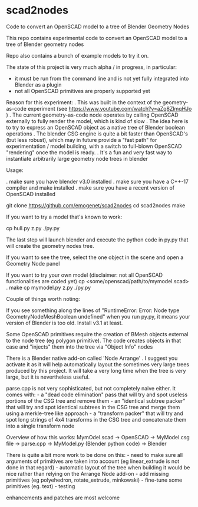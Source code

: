 # scad2nodes
Code to convert an OpenSCAD model to a tree of Blender Geometry Nodes

This repo contains experimental code to convert an OpenSCAD model to a tree of Blender geometry nodes

Repo also contains a bunch of example models to try it on.

The state of this project is very much alpha / in progress, in particular:
  - it must be run from the command line and is not yet fully integrated into Blender as a plugin
  - not all OpenSCAD primitives are properly supported yet

Reason for this experiment:
  . This was built in the context of the geometry-as-code experiment (see https://www.youtube.com/watch?v=aZq8ZlmqHJo )
  . The current geometry-as-code node operates by calling OpenSCAD externally to fully render the model, which is kind of slow
  . The idea here is to try to express an OpenSCAD object as a native tree of Blender boolean operations
  . The blender CSG engine is quite a bit faster than OpenSCAD's (but less robust), which may in future provide a "fast path" for experimentation / model building, with a switch to full-blown OpenSCAD "rendering" once the model is ready.
  . It's a fun and very fast way to instantiate arbitrarily large geometry node trees in blender

Usage:

  . make sure you have blender v3.0 installed
  . make sure you have a C++-17 compiler and make installed
  . make sure you have a recent version of OpenSCAD installed

  git clone https://github.com/emogenet/scad2nodes
  cd scad2nodes
  make

If you want to try a model that's known to work:

  cp hull.py z.py
  ./py.py

The last step will launch blender and execute the python code in py.py that will create the geometry nodes tree.

If you want to see the tree, select the one object in the scene and open a Geometry Node panel

If you want to try your own model (disclaimer: not all OpenSCAD functionalities are coded yet)
  cp <some/openscad/path/to/mymodel.scad> .
  make
  cp mymodel.py z.py
  ./py.py

Couple of things worth noting:

  If you see something along the lines of "RuntimeError: Error: Node type GeometryNodeMeshBoolean undefined" when you run py.py, it means your version of Blender is too old. Install v3.1 at least.

  Some OpenSCAD primitives require the creation of BMesh objects external to the node tree (eg polygon primitive). The code creates objects in that case and "injects" them into the tree via "Object Info" nodes

  There is a Blender native add-on called 'Node Arrange' . I suggest you activate it as it will help automatically layout the sometimes very large trees produced by this project. It will take a very long time when the tree is very large, but it is nevertheless useful.

  parse.cpp is not very sophisticated, but not completely naive either. It comes with:
    - a "dead code  elimination" pass that will try and spot useless portions of the CSG tree and remove them
    - an "identical subtree packer" that will try and spot identical subtrees in the CSG tree and merge them using a merkle-tree like approach
    - a "transform packer" that will try and spot long strings of 4x4 transforms in the CSG tree and concatenate them into a single transform node

  Overview of how this works:
      MymOdel.scad -> OpenSCAD -> MyModel.csg file -> parse.cpp -> MyModel.py (Blender python code) -> Blender

  There is quite a bit more work to be done on this:
    - need to make sure all arguments of primitives are taken into account (eg linear_extrude is not done in that regard)
    - automatic layout of the tree when building it would be nice rather than relying on the Arrange Node add-on
    - add missing primitives (eg polyehedron, rotate_extrude, minkowski)
    - fine-tune some primitives (eg. text)
    - testing

  enhancements and patches are most welcome

